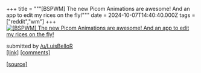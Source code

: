 +++
title = """[BSPWM] The new Picom Animations are awesome! And an app to edit my rices on the fly!"""
date = 2024-10-07T14:40:40.000Z
tags = ["reddit","wm"]
+++
[![[BSPWM] The new Picom Animations are awesome! And an app to edit my rices on the fly!](https://external-preview.redd.it/Ym02aGkzMndpY3RkMaKisdEqytjROYpmU68jqw407kXIS1BYQmd9E2NHwFBd.png?width=640&crop=smart&auto=webp&s=18f6e99f9d5fcec62a51fd077323dd56aba5fa9d "[BSPWM] The new Picom Animations are awesome! And an app to edit my rices on the fly!")](https://www.reddit.com/r/unixporn/comments/1fy99u0/bspwm_the_new_picom_animations_are_awesome_and_an/)

submitted by [/u/LuisBelloR](https://www.reddit.com/user/LuisBelloR)  
[\[link\]](https://v.redd.it/7oz5522wictd1) [\[comments\]](https://www.reddit.com/r/unixporn/comments/1fy99u0/bspwm_the_new_picom_animations_are_awesome_and_an/)

[[source]](https://www.reddit.com/r/unixporn/comments/1fy99u0/bspwm_the_new_picom_animations_are_awesome_and_an/)
